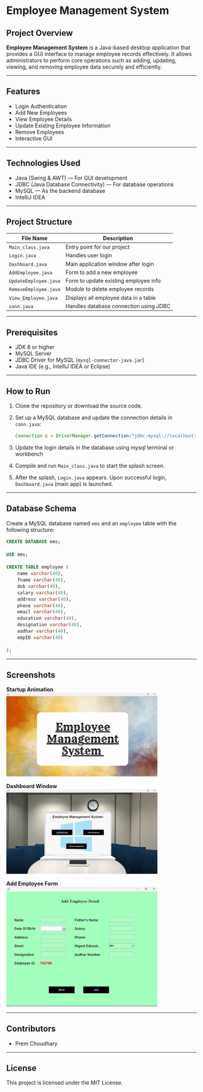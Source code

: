 
# Employee Management System

## Project Overview

**Employee Management System** is a Java-based desktop application that provides a GUI interface to manage employee records effectively. It allows administrators to perform core operations such as adding, updating, viewing, and removing employee data securely and efficiently.

---

## Features

- Login Authentication  
- Add New Employees  
- View Employee Details  
- Update Existing Employee Information  
- Remove Employees  
- Interactive GUI 

---

## Technologies Used

- Java (Swing & AWT) — For GUI development  
- JDBC (Java Database Connectivity) — For database operations  
- MySQL — As the backend database  
- IntelliJ IDEA 

---

## Project Structure

| File Name             | Description                                 |
|-----------------------|---------------------------------------------|
| `Main_class.java`     | Entry point for our project         |
| `Login.java`          | Handles user login                          |
| `Dashboard.java`      | Main application window after login         |
| `AddEmployee.java`    | Form to add a new employee                  |
| `UpdateEmployee.java` | Form to update existing employee info       |
| `RemoveEmployee.java` | Module to delete employee records           |
| `View_Employee.java`  | Displays all employee data in a table       |
| `conn.java`           | Handles database connection using JDBC      |

---

## Prerequisites

- JDK 8 or higher  
- MySQL Server  
- JDBC Driver for MySQL (`mysql-connector-java.jar`)  
- Java IDE (e.g., IntelliJ IDEA or Eclipse)

---

## How to Run

1. Clone the repository or download the source code.  
2. Set up a MySQL database and update the connection details in `conn.java`:
   ```java
   Connection c = DriverManager.getConnection("jdbc:mysql://localhost:3306/ems", "root", "password");
3. Update the login details in the database using mysql terminal or workbench
   
4. Compile and run `Main_class.java` to start the splash screen.  
5. After the splash, `Login.java` appears. Upon successful login, `Dashboard.java` (main app) is launched.

---

## Database Schema

Create a MySQL database named `ems` and an `employee` table with the following structure:

```sql
CREATE DATABASE ems;

USE ems;

CREATE TABLE employee (
    name varchar(40), 
    fname varchar(40), 
    dob varchar(40), 
    salary varchar(40), 
    address varchar(40), 
    phone varchar(40), 
    email varchar(40), 
    education varchar(40), 
    designation varchar(40), 
    aadhar varchar(40), 
    empID varchar(40) 

);
```

---

## Screenshots
**Startup Animation**  
<img src="Screenshots/startup_animation.png" width="400"/>

**Dashboard Window**  
<img src="Screenshots/dashboard.png" width="400"/>

**Add Employee Form**  
<img src="Screenshots/add_employee.png" width="400"/>




---

## Contributors

- Prem Choudhary

---

## License

This project is licensed under the MIT License.
